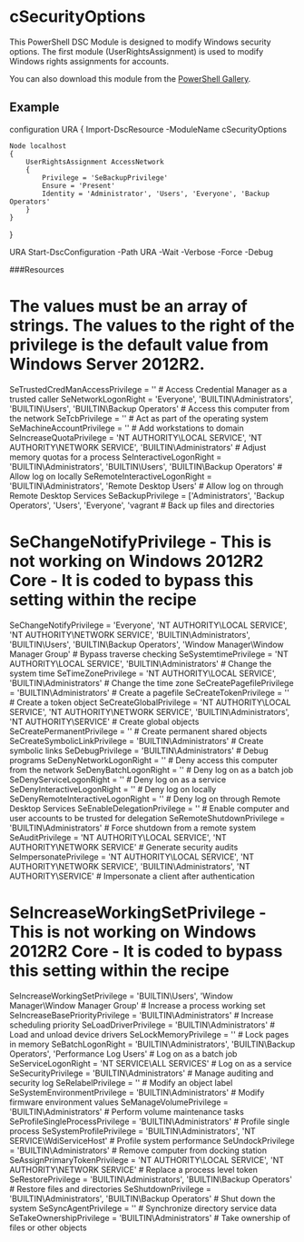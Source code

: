 # cSecurityOptions
This PowerShell DSC Module is designed to modify Windows security options. The first module (UserRightsAssignment) is used to modify Windows rights assignments for accounts.

You can also download this module from the [PowerShell Gallery](http://www.powershellgallery.com/packages/cSecurityOptions).

## Example
configuration URA 
{
    Import-DscResource -ModuleName cSecurityOptions

    Node localhost
    {
        UserRightsAssignment AccessNetwork
        {
            Privilege = 'SeBackupPrivilege'
            Ensure = 'Present'
            Identity = 'Administrator', 'Users', 'Everyone', 'Backup Operators'
        }
    }
}

URA
Start-DscConfiguration -Path URA -Wait -Verbose -Force -Debug


###Resources
# The values must be an array of strings.  The values to the right of the privilege is the default value from Windows Server 2012R2.
SeTrustedCredManAccessPrivilege = '' # Access Credential Manager as a trusted caller
SeNetworkLogonRight = 'Everyone', 'BUILTIN\Administrators', 'BUILTIN\Users', 'BUILTIN\Backup Operators' # Access this computer from the network
SeTcbPrivilege = '' # Act as part of the operating system
SeMachineAccountPrivilege = '' # Add workstations to domain
SeIncreaseQuotaPrivilege = 'NT AUTHORITY\LOCAL SERVICE', 'NT AUTHORITY\NETWORK SERVICE', 'BUILTIN\Administrators' # Adjust memory quotas for a process
SeInteractiveLogonRight = 'BUILTIN\Administrators', 'BUILTIN\Users', 'BUILTIN\Backup Operators' # Allow log on locally
SeRemoteInteractiveLogonRight = 'BUILTIN\Administrators', 'Remote Desktop Users' # Allow log on through Remote Desktop Services
SeBackupPrivilege = ['Administrators', 'Backup Operators', 'Users', 'Everyone', 'vagrant # Back up files and directories
# SeChangeNotifyPrivilege - This is not working on Windows 2012R2 Core - It is coded to bypass this setting within the recipe
SeChangeNotifyPrivilege = 'Everyone', 'NT AUTHORITY\LOCAL SERVICE', 'NT AUTHORITY\NETWORK SERVICE', 'BUILTIN\Administrators', 'BUILTIN\Users', 'BUILTIN\Backup Operators', 'Window Manager\Window Manager Group' # Bypass traverse checking
SeSystemtimePrivilege = 'NT AUTHORITY\LOCAL SERVICE', 'BUILTIN\Administrators' # Change the system time
SeTimeZonePrivilege = 'NT AUTHORITY\LOCAL SERVICE', 'BUILTIN\Administrators' # Change the time zone
SeCreatePagefilePrivilege = 'BUILTIN\Administrators' # Create a pagefile
SeCreateTokenPrivilege = '' # Create a token object
SeCreateGlobalPrivilege = 'NT AUTHORITY\LOCAL SERVICE', 'NT AUTHORITY\NETWORK SERVICE', 'BUILTIN\Administrators', 'NT AUTHORITY\SERVICE' # Create global objects
SeCreatePermanentPrivilege = '' # Create permanent shared objects
SeCreateSymbolicLinkPrivilege = 'BUILTIN\Administrators' # Create symbolic links
SeDebugPrivilege = 'BUILTIN\Administrators' # Debug programs
SeDenyNetworkLogonRight = '' # Deny access this computer from the network
SeDenyBatchLogonRight = '' # Deny log on as a batch job
SeDenyServiceLogonRight = '' # Deny log on as a service
SeDenyInteractiveLogonRight = '' # Deny log on locally
SeDenyRemoteInteractiveLogonRight = '' # Deny log on through Remote Desktop Services
SeEnableDelegationPrivilege = '' # Enable computer and user accounts to be trusted for delegation
SeRemoteShutdownPrivilege = 'BUILTIN\Administrators' # Force shutdown from a remote system
SeAuditPrivilege = 'NT AUTHORITY\LOCAL SERVICE', 'NT AUTHORITY\NETWORK SERVICE' # Generate security audits
SeImpersonatePrivilege = 'NT AUTHORITY\LOCAL SERVICE', 'NT AUTHORITY\NETWORK SERVICE', 'BUILTIN\Administrators', 'NT AUTHORITY\SERVICE' # Impersonate a client after authentication
# SeIncreaseWorkingSetPrivilege - This is not working on Windows 2012R2 Core - It is coded to bypass this setting within the recipe
SeIncreaseWorkingSetPrivilege = 'BUILTIN\Users', 'Window Manager\Window Manager Group' # Increase a process working set
SeIncreaseBasePriorityPrivilege = 'BUILTIN\Administrators' # Increase scheduling priority
SeLoadDriverPrivilege = 'BUILTIN\Administrators' # Load and unload device drivers
SeLockMemoryPrivilege = '' # Lock pages in memory
SeBatchLogonRight = 'BUILTIN\Administrators', 'BUILTIN\Backup Operators', 'Performance Log Users' # Log on as a batch job
SeServiceLogonRight = 'NT SERVICE\ALL SERVICES' # Log on as a service
SeSecurityPrivilege = 'BUILTIN\Administrators' # Manage auditing and security log
SeRelabelPrivilege = '' # Modify an object label
SeSystemEnvironmentPrivilege = 'BUILTIN\Administrators' # Modify firmware environment values
SeManageVolumePrivilege = 'BUILTIN\Administrators' # Perform volume maintenance tasks
SeProfileSingleProcessPrivilege = 'BUILTIN\Administrators' # Profile single process
SeSystemProfilePrivilege = 'BUILTIN\Administrators', 'NT SERVICE\WdiServiceHost' # Profile system performance
SeUndockPrivilege = 'BUILTIN\Administrators' # Remove computer from docking station
SeAssignPrimaryTokenPrivilege = 'NT AUTHORITY\LOCAL SERVICE', 'NT AUTHORITY\NETWORK SERVICE' # Replace a process level token
SeRestorePrivilege = 'BUILTIN\Administrators', 'BUILTIN\Backup Operators' # Restore files and directories
SeShutdownPrivilege = 'BUILTIN\Administrators', 'BUILTIN\Backup Operators' # Shut down the system
SeSyncAgentPrivilege = '' # Synchronize directory service data
SeTakeOwnershipPrivilege = 'BUILTIN\Administrators' # Take ownership of files or other objects


```
